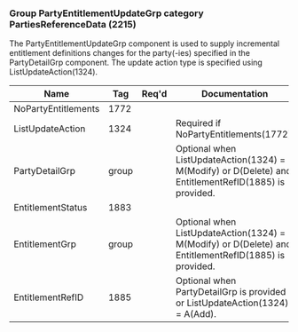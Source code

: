 ### Group PartyEntitlementUpdateGrp category PartiesReferenceData (2215)

The PartyEntitlementUpdateGrp component is used to supply incremental entitlement definitions changes for the party(-ies) specified in the PartyDetailGrp component. The update action type is specified using ListUpdateAction(1324).

| Name                | Tag   | Req'd | Documentation                                                                                         |
|---------------------|-------|----------|-------------------------------------------------------------------------------------------------------|
| NoPartyEntitlements | 1772  |       |                                                                                                       |
| ListUpdateAction    | 1324  |       | Required if NoPartyEntitlements(1772).                                                                |
| PartyDetailGrp      | group |       | Optional when ListUpdateAction(1324) = M(Modify) or D(Delete) and EntitlementRefID(1885) is provided. |
| EntitlementStatus   | 1883  |       |                                                                                                       |
| EntitlementGrp      | group |       | Optional when ListUpdateAction(1324) = M(Modify) or D(Delete) and EntitlementRefID(1885) is provided. |
| EntitlementRefID    | 1885  |       | Optional when PartyDetailGrp is provided or ListUpdateAction(1324) = A(Add).                          |

